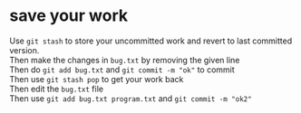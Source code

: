 # save your work
Use `git stash` to store your uncommitted work and revert to last committed version.<br/>
Then make the changes in `bug.txt` by removing the given line<br/>
Then do `git add bug.txt` and `git commit -m "ok"` to commit<br/>
Then use `git stash pop` to get your work back<br/>
Then edit the `bug.txt` file<br/>
Then use `git add bug.txt program.txt` and `git commit -m "ok2"`<br/>
